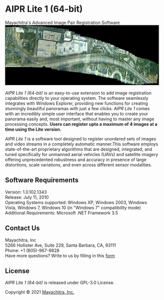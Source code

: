# AIPR Lite 1 (64-bit)

Mayachitra's Advanced Image Pair Registration Software
![Alt Text](Long-Beach-01-b.gif)

_AIPR Lite 1 (64-bit)_ is an easy-to-use extension to add image registration capabilities directly to your operating system. The software seamlessly integrates with Windows Explorer, providing new functions for creating stunningly beautiful panoramas with just a few clicks. _AIPR Lite 1_ comes with an incredibly simple user interface that enables you to create your panorama easily and, most important, without having to master any image processing concepts. **Users can register upto a maximum of 4 images at a time using the Lite version.** <br />

_AIPR Lite 1_ is a software tool designed to register unordered sets of images and video streams in a completely automatic manner.This software employs state-of-the-art proprietary algorithms that are designed, integrated, and tuned specifically for unmanned aerial vehicles (UAVs) and satellite imagery offering unprecedented robustness and accuracy in presence of large distortions, scale variations, and even across different sensor modalities.

## Software Requirements

Version: 1.0.102.1343 <br />
Release: July 11, 2010 <br />
Operating Systems supported: Windows XP, Windows 2003, Windows Vista, Windows 7, Windows 10 (in "Windows 7" compatibility mode) <br />
Additional Requirements: Microsoft .NET Framework 3.5

## Contact Us

Mayachitra, Inc <br />
5266 Hollister Ave, Suite 229, Santa Barbara, CA, 93111 <br />
Phone: +1 (805)-967-9828 <br />
Have more questions? Write to us by filling in this <a href="https://mayachitra.com/#contact-us">form</a>

## License

_AIPR Lite 1 (64-bit)_ is released under GPL-3.0 License.

Copyright © 2021 [Mayachitra, Inc.](https://mayachitra.com/)



